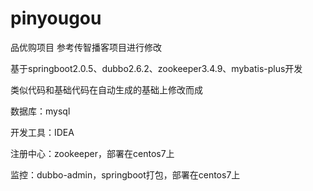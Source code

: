 # pinyougou
品优购项目  参考传智播客项目进行修改

基于springboot2.0.5、dubbo2.6.2、zookeeper3.4.9、mybatis-plus开发



类似代码和基础代码在自动生成的基础上修改而成




数据库：mysql

开发工具：IDEA

注册中心：zookeeper，部署在centos7上

监控：dubbo-admin，springboot打包，部署在centos7上
